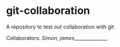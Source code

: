 # git-collaboration
A repository to test out collaboration with git

Collaborators: _Simon, james_______________

